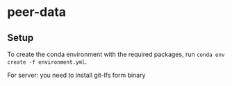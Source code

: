 # peer-data
## Setup
To create the conda environment with the required packages, run `conda env create -f environment.yml`.

For server: you need to install git-lfs form binary